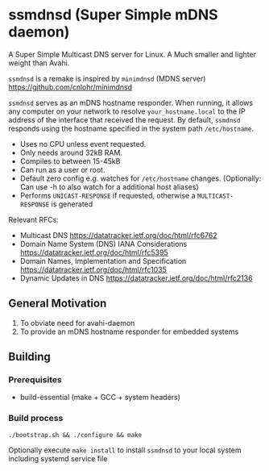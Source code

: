 # ssmdnsd (Super Simple mDNS daemon)

A Super Simple Multicast DNS server for Linux. A Much smaller and lighter weight than Avahi.

`ssmdnsd` is a remake is inspired by `minimdnsd` (MDNS server) https://github.com/cnlohr/minimdnsd

`ssmdnsd` serves as an mDNS hostname responder. When running, it allows any computer on your network
 to resolve `your_hostname.local` to the IP address of the interface that received the request.
 By default, `ssmdnsd` responds using the hostname specified in the system path `/etc/hostname`.

 - Uses no CPU unless event requested.
 - Only needs around 32kB RAM.
 - Compiles to between 15-45kB
 - Can run as a user or root.
 - Default zero config e.g. watches for `/etc/hostname` changes.  (Optionally: Can use -h to also watch for a additional host aliases)
 - Performs `UNICAST-RESPONSE` if requested, otherwise a `MULTICAST-RESPONSE` is generated

Relevant RFCs:
- Multicast DNS https://datatracker.ietf.org/doc/html/rfc6762
- Domain Name System (DNS) IANA Considerations https://datatracker.ietf.org/doc/html/rfc5395
- Domain Names, Implementation and Specification https://datatracker.ietf.org/doc/html/rfc1035
- Dynamic Updates in DNS https://datatracker.ietf.org/doc/html/rfc2136

## General Motivation

1. To obviate need for avahi-daemon
2. To provide an mDNS hostname responder for embedded systems

## Building

### Prerequisites

 * build-essential (make + GCC + system headers)

### Build process

```
./bootstrap.sh && ./configure && make
```

Optionally execute `make install` to install `ssmdnsd` to your local system including systemd service file

